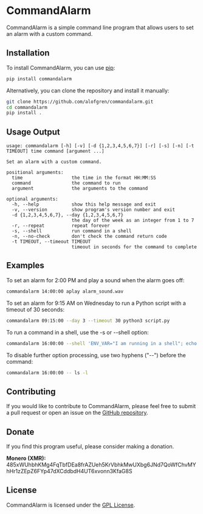 # CommandAlarm

CommandAlarm is a simple command line program that allows users to set an alarm with a custom command. 

## Installation

To install CommandAlarm, you can use [pip](https://pip.pypa.io/en/stable/):

```bash
pip install commandalarm
```

Alternatively, you can clone the repository and install it manually:

```bash
git clone https://github.com/alofgren/commandalarm.git
cd commandalarm
pip install .
```

## Usage Output

```
usage: commandalarm [-h] [-v] [-d {1,2,3,4,5,6,7}] [-r] [-s] [-n] [-t TIMEOUT] time command [argument ...]

Set an alarm with a custom command.

positional arguments:
  time                  the time in the format HH:MM:SS
  command               the command to run
  argument              the arguments to the command

optional arguments:
  -h, --help            show this help message and exit
  -v, --version         show program's version number and exit
  -d {1,2,3,4,5,6,7}, --day {1,2,3,4,5,6,7}
                        the day of the week as an integer from 1 to 7
  -r, --repeat          repeat forever
  -s, --shell           run command in a shell
  -n, --no-check        don't check the command return code
  -t TIMEOUT, --timeout TIMEOUT
                        timeout in seconds for the command to complete
```

## Examples

To set an alarm for 2:00 PM and play a sound when the alarm goes off:
```bash
commandalarm 14:00:00 aplay alarm_sound.wav
```

To set an alarm for 9:15 AM on Wednesday to run a Python script with a timeout of 30 seconds: 
```bash
commandalarm 09:15:00 --day 3 --timeout 30 python3 script.py
```

To run a command in a shell, use the -s or --shell option:
```bash
commandalarm 16:00:00 --shell 'ENV_VAR="I am running in a shell"; echo $ENV_VAR'
```

To disable further option processing, use two hyphens ("--") before the command:
```bash
commandalarm 16:00:00 -- ls -l
```

## Contributing

If you would like to contribute to CommandAlarm, please feel free to submit a pull request or open an issue on the [GitHub repository](https://github.com/alofgren/commandalarm).

## Donate

If you find this program useful, please consider making a donation.

**Monero (XMR):** 485xWUhbhKMg4FqTbfDEa8frAZUeh5KrVbhkMwUXbg6JNd7QoWfChvMYhHr1zZEpZ6FYp47dXCddbdH4UT6xvonn3KfaG8S

## License

CommandAlarm is licensed under the [GPL License](https://github.com/alofgren/commandalarm/blob/main/LICENSE).
